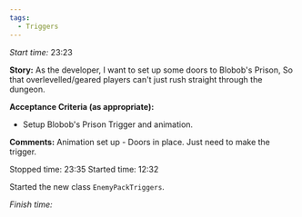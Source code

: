 ```yaml
---
tags:
  - Triggers
---
```

*Start time:* 23:23

**Story:** 
As the developer, I want to set up some doors to Blobob's Prison,
So that overlevelled/geared players can't just rush straight through the dungeon.

**Acceptance Criteria (as appropriate):**
- Setup Blobob's Prison Trigger and animation.

**Comments:** 
Animation set up - Doors in place. Just need to make the trigger.

Stopped time: 23:35
Started time: 12:32

Started the new class `EnemyPackTriggers`. 

*Finish time:* 
